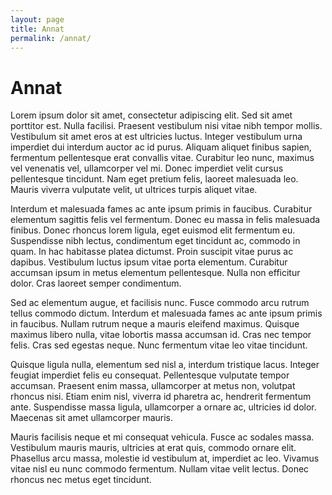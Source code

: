 ```yaml
---
layout: page
title: Annat
permalink: /annat/
---
```


# Annat

Lorem ipsum dolor sit amet, consectetur adipiscing elit. Sed sit amet porttitor est. Nulla facilisi. Praesent vestibulum nisi vitae nibh tempor mollis. Vestibulum sit amet eros at est ultricies luctus. Integer vestibulum urna imperdiet dui interdum auctor ac id purus. Aliquam aliquet finibus sapien, fermentum pellentesque erat convallis vitae. Curabitur leo nunc, maximus vel venenatis vel, ullamcorper vel mi. Donec imperdiet velit cursus pellentesque tincidunt. Nam eget pretium felis, laoreet malesuada leo. Mauris viverra vulputate velit, ut ultrices turpis aliquet vitae.

Interdum et malesuada fames ac ante ipsum primis in faucibus. Curabitur elementum sagittis felis vel fermentum. Donec eu massa in felis malesuada finibus. Donec rhoncus lorem ligula, eget euismod elit fermentum eu. Suspendisse nibh lectus, condimentum eget tincidunt ac, commodo in quam. In hac habitasse platea dictumst. Proin suscipit vitae purus ac dapibus. Vestibulum luctus ipsum vitae porta elementum. Curabitur accumsan ipsum in metus elementum pellentesque. Nulla non efficitur dolor. Cras laoreet semper condimentum.

Sed ac elementum augue, et facilisis nunc. Fusce commodo arcu rutrum tellus commodo dictum. Interdum et malesuada fames ac ante ipsum primis in faucibus. Nullam rutrum neque a mauris eleifend maximus. Quisque maximus libero nulla, vitae lobortis massa accumsan id. Cras nec tempor felis. Cras sed egestas neque. Nunc fermentum vitae leo vitae tincidunt.

Quisque ligula nulla, elementum sed nisl a, interdum tristique lacus. Integer feugiat imperdiet felis eu consequat. Pellentesque vulputate tempor accumsan. Praesent enim massa, ullamcorper at metus non, volutpat rhoncus nisi. Etiam enim nisl, viverra id pharetra ac, hendrerit fermentum ante. Suspendisse massa ligula, ullamcorper a ornare ac, ultricies id dolor. Maecenas sit amet ullamcorper mauris.

Mauris facilisis neque et mi consequat vehicula. Fusce ac sodales massa. Vestibulum mauris mauris, ultricies at erat quis, commodo ornare elit. Phasellus arcu massa, molestie id vestibulum at, imperdiet ac leo. Vivamus vitae nisl eu nunc commodo fermentum. Nullam vitae velit lectus. Donec rhoncus nec metus eget tincidunt.